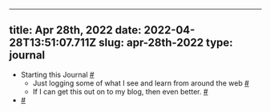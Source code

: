 
---
title: Apr 28th, 2022 
date: 2022-04-28T13:51:07.711Z
slug: apr-28th-2022
type: journal
---
* Starting this Journal [#](#62bee4d8-7aca-4dd4-be90-407310ee70e5)<a name="62bee4d8-7aca-4dd4-be90-407310ee70e5"></a>
  * Just logging some of what I see and learn from around the web [#](#62bee4d8-c0ad-44bb-84fe-409950793d1f)<a name="62bee4d8-c0ad-44bb-84fe-409950793d1f"></a>
  * If I can get this out on to my blog, then even better. [#](#62bee4d8-28aa-4f0a-ba5a-9f76c5faaaf4)<a name="62bee4d8-28aa-4f0a-ba5a-9f76c5faaaf4"></a>
*  [#](#62bee4d8-b202-4f33-b616-2a89dda97a1a)<a name="62bee4d8-b202-4f33-b616-2a89dda97a1a"></a>

